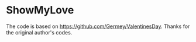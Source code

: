 # ShowMyLove

The code is based on https://github.com/Germey/ValentinesDay. Thanks for the original author's codes.